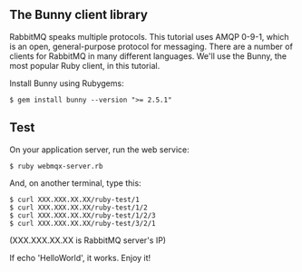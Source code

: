 The Bunny client library
------------------------

RabbitMQ speaks multiple protocols. This tutorial uses AMQP 0-9-1, which is an open, general-purpose protocol for messaging. There are a number of clients for RabbitMQ in many different languages. We'll use the Bunny, the most popular Ruby client, in this tutorial.

Install Bunny using Rubygems:
```
$ gem install bunny --version ">= 2.5.1"
```

Test
----

On your application server, run the web service:
```
$ ruby webmqx-server.rb
```

And, on another terminal, type this:
```
$ curl XXX.XXX.XX.XX/ruby-test/1
$ curl XXX.XXX.XX.XX/ruby-test/1/2
$ curl XXX.XXX.XX.XX/ruby-test/1/2/3
$ curl XXX.XXX.XX.XX/ruby-test/3/2/1
```
(XXX.XXX.XX.XX is RabbitMQ server's IP)

If echo 'HelloWorld', it works.
Enjoy it!


